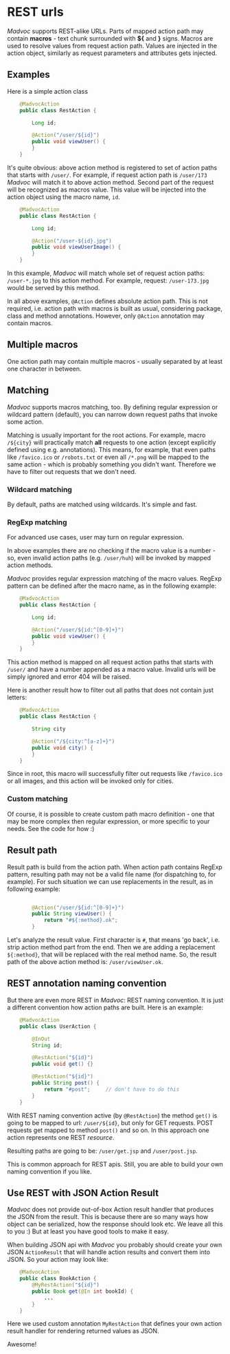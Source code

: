 # REST urls

*Madvoc* supports REST-alike URLs. Parts of mapped action path may
contain **macros** - text chunk surrounded with **$\{** and **}** signs.
Macros are used to resolve values from request action path. Values are
injected in the action object, similarly as request parameters and
attributes gets injected.

## Examples

Here is a simple action class

~~~~~ java
    @MadvocAction
    public class RestAction {

    	Long id;

    	@Action("/user/${id}")
    	public void viewUser() {
    	}
    }
~~~~~

It's quite obvious: above action method is registered to set of action
paths that starts with `/user/`. For example, if request action path
is `/user/173` *Madvoc* will match it to above action method. Second
part of the request will be recognized as macros value. This value will
be injected into the action object using the macro name, `id`.

~~~~~ java
    @MadvocAction
    public class RestAction {

    	Long id;

    	@Action("/user-${id}.jpg")
    	public void viewUserImage() {
    	}
    }
~~~~~

In this example, *Madvoc* will match whole set of request action paths:
`/user-*.jpg` to this action method. For example, request:
`/user-173.jpg` would be served by this method.

In all above examples, `@Action` defines absolute action path. This is
not required, i.e. action path with macros is built as usual,
considering package, class and method annotations. However, only
`@Action` annotation may contain macros.

## Multiple macros

One action path may contain multiple macros - usually separated by at
least one character in between.

## Matching

*Madvoc* supports macros matching, too. By defining regular expression
or wildcard pattern (default), you can narrow down request paths that
invoke some action.

Matching is usually important for the root actions. For example, macro
`/${city}` will practically match **all** requests to one action (except
explicitly defined using e.g. annotations). This means, for example,
that even paths like `/favico.ico` or `/robots.txt` or even all `/*.png`
will be mapped to the same action - which is probably something you
didn't want. Therefore we have to filter out requests that we don't
need.

### Wildcard matching

By default, paths are matched using wildcards. It's simple and fast.

### RegExp matching

For advanced use cases, user may turn on regular expression.

In above examples there are no checking if the macro value is a number -
so, even invalid action paths (e.g. `/user/huh`) will be invoked by
mapped action methods.

*Madvoc* provides regular expression matching of the macro values.
RegExp pattern can be defined after the macro name, as in the following
example:

~~~~~ java
    @MadvocAction
    public class RestAction {

    	Long id;

    	@Action("/user/${id:^[0-9]+}")
    	public void viewUser() {
    	}
    }
~~~~~

This action method is mapped on all request action paths that starts
with `/user/` and have a number appended as a macro value. Invalid urls
will be simply ignored and error 404 will be raised.

Here is another result how to filter out all paths that does not contain
just letters:

~~~~~ java
    @MadvocAction
    public class RestAction {

    	String city

    	@Action("/${city:^[a-z]+}")
    	public void city() {
    	}
    }
~~~~~

Since in root, this macro will successfully filter out requests like
`/favico.ico` or all images, and this action will be invoked only for
cities.

### Custom matching

Of course, it is possible to create custom path macro definition - one
that may be more complex then regular expression, or more specific
to your needs. See the code for how :)

## Result path

Result path is build from the action path. When action path contains
RegExp pattern, resulting path may not be a valid file name (for
dispatching to, for example). For such situation we can use replacements
in the result, as in following example:

~~~~~ java

    	@Action("/user/${id:^[0-9]+}")
    	public String viewUser() {
    		return "#${:method}.ok";
    	}
~~~~~

Let's analyze the result value. First character is `#`, that means
'go back', i.e. strip action method part from the end. Then we are
adding a replacement `${:method}`, that will be replaced with the real
method name. So, the result path of the above action method is:
`/user/viewUser.ok`.

## REST annotation naming convention

But there are even more REST in *Madvoc*: REST naming convention.
It is just a different convention how action paths are built. Here
is an example:

~~~~~ java
    @MadvocAction
    public class UserAction {

        @InOut
        String id;

        @RestAction("${id}")
        public void get() {}

        @RestAction("${id}")
        public String post() {
            return "#post";     // don't have to do this
        }
    }
~~~~~

With REST naming convention active (by `@RestAction`) the method `get()` is
going to be mapped to url: `/user/${id}`, but only for GET requests.
POST requests get mapped to method `post()` and so on. In this approach
one action represents one REST _resource_.

Resulting paths are going to be: `/user/get.jsp` and `/user/post.jsp`.

This is common approach for REST apis. Still, you are able to build your
own naming convention if you like.

## Use REST with JSON Action Result

*Madvoc* does not provide out-of-box Action result handler that produces
the JSON from the result. This is because there are so many ways how
object can be serialized, how the response should look etc. We leave all
this to you :) But at least you have good tools to make it easy.

When building JSON api with *Madvoc* you probably should create your own
JSON `ActionResult` that will handle action results and convert them into
JSON. So your action may look like:

~~~~~ java
    @MadvocAction
    public class BookAction {
        @MyRestAction("${id}")
        public Book get(@In int bookId) {
            ...
        }
    }
~~~~~

Here we used custom annotation `MyRestAction` that defines your own
action result handler for rendering returned values as JSON.

Awesome!
